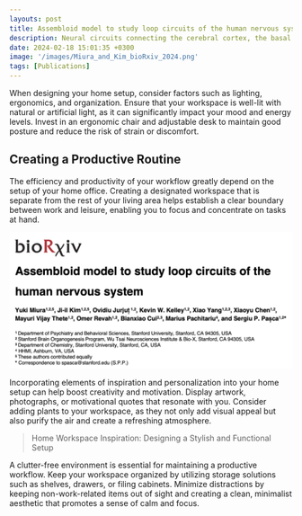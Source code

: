 ```yaml
---
layouts: post
title: Assembloid model to study loop circuits of the human nervous system
description: Neural circuits connecting the cerebral cortex, the basal ganglia and the thalamus are fundamental networks for sensorimotor processing and their dysfunction has been consistently implicated in neuropsychiatric disorders1-9. These recursive, loop circuits have been investigated in animal models and by clinical neuroimaging, however, direct functional access to developing human neurons forming these networks has been limited. Here, we use human pluripotent stem cells to reconstruct an in vitro cortico-striatal-thalamic-cortical circuit by creating a four-part loop assembloid. More specifically, we generate regionalized neural organoids that resemble the key elements of the cortico-striatal-thalamic-cortical circuit, and functionally integrate them into loop assembloids using custom 3D-printed biocompatible wells. Volumetric and mesoscale calcium imaging, as well as extracellular recordings from individual parts of these assembloids reveal the emergence of synchronized patterns of neuronal activity. In addition, a multi–step rabies retrograde tracing approach demonstrate the formation of neuronal connectivity across the network in loop assembloids. Lastly, we apply this system to study heterozygous loss of ASH1L gene associated with autism spectrum disorder and Tourette syndrome and discover aberrant synchronized activity in disease model assembloids. Taken together, this human multi-cellular platform will facilitate functional investigations of the cortico-striatal-thalamic-cortical circuit in the context of early human development and in disease conditions.
date: 2024-02-18 15:01:35 +0300
image: '/images/Miura_and_Kim_bioRxiv_2024.png'
tags: [Publications]
---
```


When designing your home setup, consider factors such as lighting, ergonomics, and organization. Ensure that your workspace is well-lit with natural or artificial light, as it can significantly impact your mood and energy levels. Invest in an ergonomic chair and adjustable desk to maintain good posture and reduce the risk of strain or discomfort.

## Creating a Productive Routine

The efficiency and productivity of your workflow greatly depend on the setup of your home office. Creating a designated workspace that is separate from the rest of your living area helps establish a clear boundary between work and leisure, enabling you to focus and concentrate on tasks at hand.

![Lunch](/images/Miura_and_Kim_bioRxiv_2024.png)

Incorporating elements of inspiration and personalization into your home setup can help boost creativity and motivation. Display artwork, photographs, or motivational quotes that resonate with you. Consider adding plants to your workspace, as they not only add visual appeal but also purify the air and create a refreshing atmosphere.

> Home Workspace Inspiration: Designing a Stylish and Functional Setup

A clutter-free environment is essential for maintaining a productive workflow. Keep your workspace organized by utilizing storage solutions such as shelves, drawers, or filing cabinets. Minimize distractions by keeping non-work-related items out of sight and creating a clean, minimalist aesthetic that promotes a sense of calm and focus.
